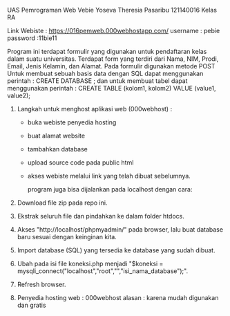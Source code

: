 UAS Pemrograman Web
Vebie Yoseva Theresia Pasaribu
121140016
Kelas RA


Link Webiste : https://016pemweb.000webhostapp.com/
username : pebie
password :11bie11

Program ini terdapat formulir yang digunakan untuk pendaftaran kelas dalam suatu universitas. 
Terdapat form yang terdiri dari Nama, NIM, Prodi, Email, Jenis Kelamin, dan Alamat. 
Pada formulir digunakan metode POST 
Untuk membuat sebuah basis data dengan SQL dapat menggunakan perintah :
CREATE DATABASE <nama database>;
dan untuk membuat tabel dapat menggunakan perintah : 
CREATE TABLE <namatable> (kolom1, kolom2) VALUE (value1, value2);

1. Langkah untuk menghost aplikasi web (000webhost) :
   - buka webiste penyedia hosting
   - buat alamat website
   - tambahkan database
   - upload source code pada public html
   - akses webiste melalui link yang telah dibuat sebelumnya.

     program juga bisa dijalankan pada localhost dengan cara: 
1. Download file zip pada repo ini.
2. Ekstrak seluruh file dan pindahkan ke dalam folder htdocs.
3. Akses "http://localhost/phpmyadmin/" pada browser, lalu buat database baru sesuai dengan keinginan kita.
4. Import database (SQL) yang tersedia ke database yang sudah dibuat.
5. Ubah pada isi file koneksi.php menjadi "$koneksi = mysqli_connect("localhost","root","","isi_nama_database");".
6. Refresh browser. 
     
2. Penyedia hosting web : 000webhost
   alasan : karena mudah digunakan dan gratis
   
